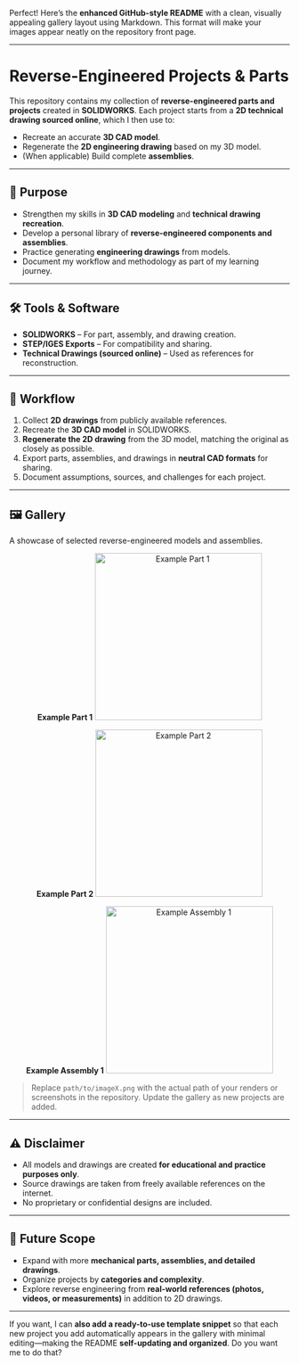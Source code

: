 Perfect! Here’s the **enhanced GitHub-style README** with a clean, visually appealing gallery layout using Markdown. This format will make your images appear neatly on the repository front page.

---

# Reverse-Engineered Projects & Parts

This repository contains my collection of **reverse-engineered parts and projects** created in **SOLIDWORKS**.
Each project starts from a **2D technical drawing sourced online**, which I then use to:

* Recreate an accurate **3D CAD model**.
* Regenerate the **2D engineering drawing** based on my 3D model.
* (When applicable) Build complete **assemblies**.

---

## 📌 Purpose

* Strengthen my skills in **3D CAD modeling** and **technical drawing recreation**.
* Develop a personal library of **reverse-engineered components and assemblies**.
* Practice generating **engineering drawings** from models.
* Document my workflow and methodology as part of my learning journey.

---

## 🛠️ Tools & Software

* **SOLIDWORKS** – For part, assembly, and drawing creation.
* **STEP/IGES Exports** – For compatibility and sharing.
* **Technical Drawings (sourced online)** – Used as references for reconstruction.

---

## 📖 Workflow

1. Collect **2D drawings** from publicly available references.
2. Recreate the **3D CAD model** in SOLIDWORKS.
3. **Regenerate the 2D drawing** from the 3D model, matching the original as closely as possible.
4. Export parts, assemblies, and drawings in **neutral CAD formats** for sharing.
5. Document assumptions, sources, and challenges for each project.

---

## 🖼️ Gallery

A showcase of selected reverse-engineered models and assemblies.

<div align="center">

**Example Part 1** <img src="path/to/image1.png" alt="Example Part 1" width="300"/>

**Example Part 2** <img src="path/to/image2.png" alt="Example Part 2" width="300"/>

**Example Assembly 1** <img src="path/to/image3.png" alt="Example Assembly 1" width="300"/>

</div>

> Replace `path/to/imageX.png` with the actual path of your renders or screenshots in the repository. Update the gallery as new projects are added.

---

## ⚠️ Disclaimer

* All models and drawings are created **for educational and practice purposes only**.
* Source drawings are taken from freely available references on the internet.
* No proprietary or confidential designs are included.

---

## 🚀 Future Scope

* Expand with more **mechanical parts, assemblies, and detailed drawings**.
* Organize projects by **categories and complexity**.
* Explore reverse engineering from **real-world references (photos, videos, or measurements)** in addition to 2D drawings.

---

If you want, I can **also add a ready-to-use template snippet** so that each new project you add automatically appears in the gallery with minimal editing—making the README **self-updating and organized**. Do you want me to do that?
